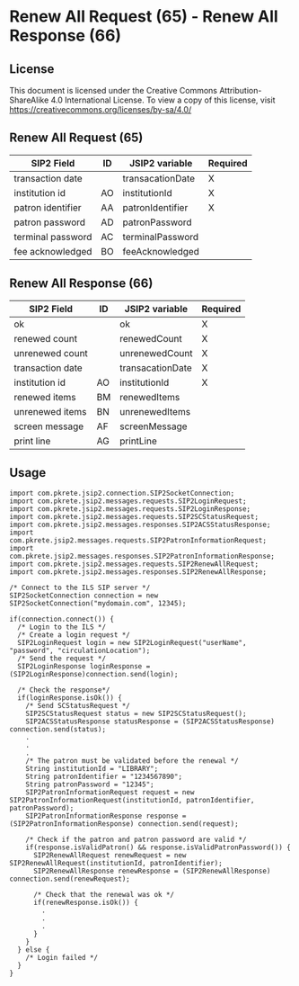 # Renew All Request (65) - Renew All Response (66)

## License

This document is licensed under the Creative Commons Attribution-ShareAlike 4.0 International License.
To view a copy of this license, visit <https://creativecommons.org/licenses/by-sa/4.0/>

## Renew All Request (65)

SIP2 Field        | ID | JSIP2 variable   | Required
------------------|----|------------------|-----------
transaction date  |    | transacationDate | X
institution id    | AO | institutionId    | X
patron identifier   | AA | patronIdentifier   | X
patron password | AD | patronPassword |
terminal password | AC | terminalPassword | 
fee acknowledged | BO | feeAcknowledged |

## Renew All Response (66)

SIP2 Field              | ID | JSIP2 variable        | Required
------------------------|----|-----------------------|-----------
ok | | ok | X
renewed count | | renewedCount | X
unrenewed count | | unrenewedCount | X
transaction date  |    | transacationDate | X
institution id    | AO | institutionId    | X
renewed items | BM | renewedItems |
unrenewed items | BN | unrenewedItems |
screen message | AF | screenMessage |
print line | AG | printLine |

## Usage

```
import com.pkrete.jsip2.connection.SIP2SocketConnection;
import com.pkrete.jsip2.messages.requests.SIP2LoginRequest;
import com.pkrete.jsip2.messages.requests.SIP2LoginResponse;
import com.pkrete.jsip2.messages.requests.SIP2SCStatusRequest;
import com.pkrete.jsip2.messages.responses.SIP2ACSStatusResponse;
import com.pkrete.jsip2.messages.requests.SIP2PatronInformationRequest;
import com.pkrete.jsip2.messages.responses.SIP2PatronInformationResponse;
import com.pkrete.jsip2.messages.requests.SIP2RenewAllRequest;
import com.pkrete.jsip2.messages.responses.SIP2RenewAllResponse;

/* Connect to the ILS SIP server */
SIP2SocketConnection connection = new SIP2SocketConnection("mydomain.com", 12345);

if(connection.connect()) {
  /* Login to the ILS */
  /* Create a login request */
  SIP2LoginRequest login = new SIP2LoginRequest("userName", "password", "circulationLocation");
  /* Send the request */
  SIP2LoginResponse loginResponse = (SIP2LoginResponse)connection.send(login);

  /* Check the response*/
  if(loginResponse.isOk()) {
    /* Send SCStatusRequest */
    SIP2SCStatusRequest status = new SIP2SCStatusRequest();
    SIP2ACSStatusResponse statusResponse = (SIP2ACSStatusResponse) connection.send(status); 
    .
    .
    .
    /* The patron must be validated before the renewal */
    String institutionId = "LIBRARY";
    String patronIdentifier = "1234567890";
    String patronPassword = "12345";
    SIP2PatronInformationRequest request = new SIP2PatronInformationRequest(institutionId, patronIdentifier, patronPassword);
    SIP2PatronInformationResponse response = (SIP2PatronInformationResponse) connection.send(request);

    /* Check if the patron and patron password are valid */
    if(response.isValidPatron() && response.isValidPatronPassword()) {
      SIP2RenewAllRequest renewRequest = new SIP2RenewAllRequest(institutionId, patronIdentifier);
      SIP2RenewAllResponse renewResponse = (SIP2RenewAllResponse) connection.send(renewRequest);

      /* Check that the renewal was ok */
      if(renewResponse.isOk()) {
        .
        .
        .
      }
    }
  } else {
    /* Login failed */
  }
}
```